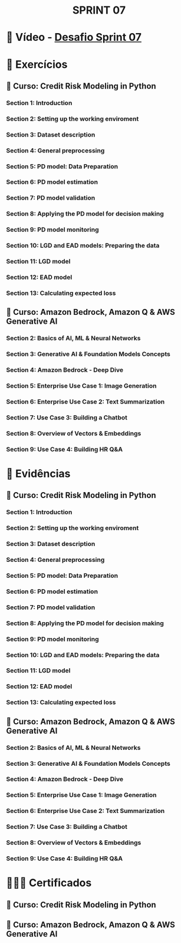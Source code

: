 
<h1 align="center">
    <strong>SPRINT 07</strong>
</h1>

# 🔗 Vídeo - [Desafio Sprint 07]()


# 📝 Exercícios

## 🧠 Curso: Credit Risk Modeling in Python

### Section 1: Introduction

### Section 2: Setting up the working enviroment

### Section 3: Dataset description

### Section 4: General preprocessing

### Section 5: PD model: Data Preparation

### Section 6: PD model estimation

### Section 7: PD model validation

### Section 8: Applying the PD model for decision making

### Section 9: PD model monitoring

### Section 10: LGD and EAD models: Preparing the data

### Section 11: LGD model

### Section 12: EAD model

### Section 13: Calculating expected loss


## 🧠 Curso: Amazon Bedrock, Amazon Q & AWS Generative AI

### Section 2: Basics of AI, ML & Neural Networks

### Section 3: Generative AI & Foundation Models Concepts

### Section 4: Amazon Bedrock - Deep Dive

### Section 5: Enterprise Use Case 1: Image Generation 

### Section 6: Enterprise Use Case 2: Text Summarization

### Section 7: Use Case 3: Building a Chatbot

### Section 8: Overview of Vectors & Embeddings

### Section 9: Use Case 4: Building HR Q&A




# 🔎 Evidências

## 🧠 Curso: Credit Risk Modeling in Python

### Section 1: Introduction

### Section 2: Setting up the working enviroment

### Section 3: Dataset description

### Section 4: General preprocessing

### Section 5: PD model: Data Preparation

### Section 6: PD model estimation

### Section 7: PD model validation

### Section 8: Applying the PD model for decision making

### Section 9: PD model monitoring

### Section 10: LGD and EAD models: Preparing the data

### Section 11: LGD model

### Section 12: EAD model

### Section 13: Calculating expected loss



## 🧠 Curso: Amazon Bedrock, Amazon Q & AWS Generative AI

### Section 2: Basics of AI, ML & Neural Networks

### Section 3: Generative AI & Foundation Models Concepts

### Section 4: Amazon Bedrock - Deep Dive

### Section 5: Enterprise Use Case 1: Image Generation 

### Section 6: Enterprise Use Case 2: Text Summarization

### Section 7: Use Case 3: Building a Chatbot

### Section 8: Overview of Vectors & Embeddings

### Section 9: Use Case 4: Building HR Q&A



# 👨🏼‍🎓 Certificados

## 🧠 Curso: Credit Risk Modeling in Python


## 🧠 Curso: Amazon Bedrock, Amazon Q & AWS Generative AI

